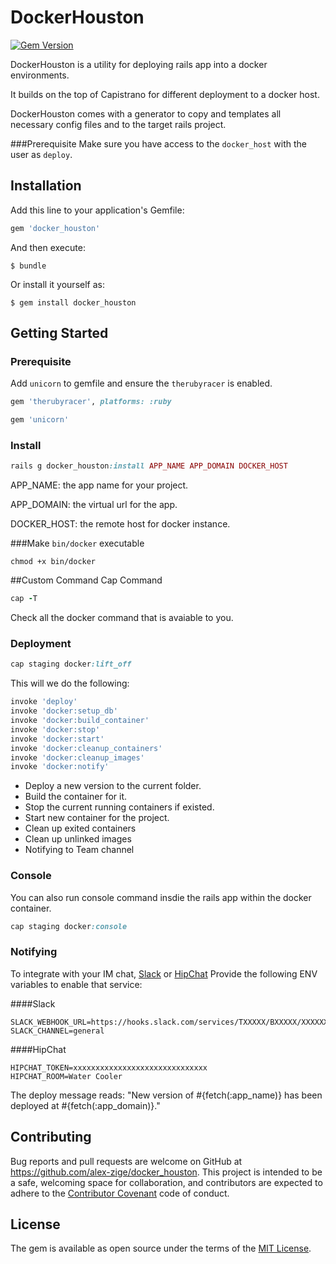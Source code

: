 # DockerHouston

[![Gem Version](https://badge.fury.io/rb/docker_houston.svg)](https://badge.fury.io/rb/docker_houston)

DockerHouston is a utility for deploying rails app into a docker environments.

It builds on the top of Capistrano for different deployment to a docker host.

DockerHouston comes with a generator to copy and templates all necessary config files and to the target rails project.

###Prerequisite
Make sure you have access to the ``docker_host`` with the user as ``deploy``.

## Installation

Add this line to your application's Gemfile:

```ruby
gem 'docker_houston'

```

And then execute:

    $ bundle

Or install it yourself as:

    $ gem install docker_houston

## Getting Started


### Prerequisite

Add `unicorn` to gemfile and ensure the `therubyracer` is enabled.

```ruby
gem 'therubyracer', platforms: :ruby

gem 'unicorn'

```

### Install

```ruby
rails g docker_houston:install APP_NAME APP_DOMAIN DOCKER_HOST

```

APP_NAME: the app name for your project.

APP_DOMAIN: the virtual url for the app.

DOCKER_HOST: the remote host for docker instance.


###Make `bin/docker` executable

```
chmod +x bin/docker

```

##Custom Command Cap Command

```ruby
cap -T

```
Check all the docker command that is avaiable to you.


### Deployment

```ruby
cap staging docker:lift_off

```

This will we do the following:

```ruby
invoke 'deploy'
invoke 'docker:setup_db'
invoke 'docker:build_container'
invoke 'docker:stop'
invoke 'docker:start'
invoke 'docker:cleanup_containers'
invoke 'docker:cleanup_images'
invoke 'docker:notify'

```
* Deploy a new version to the current folder.
* Build the container for it.
* Stop the current running containers if existed.
* Start new container for the project.
* Clean up exited containers
* Clean up unlinked images
* Notifying to Team channel


### Console
You can also run console command insdie the rails app within the docker container.

```ruby
cap staging docker:console

```

### Notifying
To integrate with your IM chat, [Slack](https://slack.com) or [HipChat](https://www.hipchat.com)
Provide the following ENV variables to enable that service:

####Slack
```
SLACK_WEBHOOK_URL=https://hooks.slack.com/services/TXXXXX/BXXXXX/XXXXXXXXXX
SLACK_CHANNEL=general

```

####HipChat
```
HIPCHAT_TOKEN=xxxxxxxxxxxxxxxxxxxxxxxxxxxxxx
HIPCHAT_ROOM=Water Cooler

```

The deploy message reads: "New version of #{fetch(:app_name)} has been deployed at #{fetch(:app_domain)}."

## Contributing

Bug reports and pull requests are welcome on GitHub at https://github.com/alex-zige/docker_houston. This project is intended to be a safe, welcoming space for collaboration, and contributors are expected to adhere to the [Contributor Covenant](contributor-covenant.org) code of conduct.


## License

The gem is available as open source under the terms of the [MIT License](http://opensource.org/licenses/MIT).
